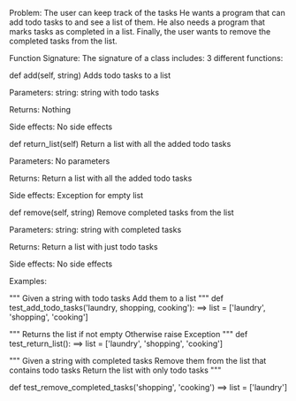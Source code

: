 Problem:
The user can keep track of the tasks
He wants a program that can add todo tasks to and see a list of them.
He also needs a program that marks tasks as completed in a list.
Finally, the user wants to remove the completed tasks from the list.

Function Signature:
The signature of a class includes:
3 different functions:

def add(self, string)
    Adds todo tasks to a list

Parameters:
    string: string with todo tasks

Returns:
    Nothing

Side effects:
    No side effects

def return_list(self)
    Return a list with all the added todo tasks

Parameters:
    No parameters

Returns:
    Return a list with all the added todo tasks

Side effects:
    Exception for empty list

def remove(self, string)
    Remove completed tasks from the list

Parameters:
    string: string with completed tasks

Returns:
    Return a list with just todo tasks

Side effects:
    No side effects


Examples:

"""
Given a string with todo tasks
Add them to a list
"""
def test_add_todo_tasks('laundry, shopping, cooking'):
    ==> list = ['laundry', 'shopping', 'cooking']

"""
Returns the list if not empty
Otherwise raise Exception
"""
def test_return_list():
    ==> list = ['laundry', 'shopping', 'cooking']

"""
Given a string with completed tasks
Remove them from the list that contains todo tasks
Return the list with only todo tasks
"""

def test_remove_completed_tasks('shopping', 'cooking')
    ==> list = ['laundry']